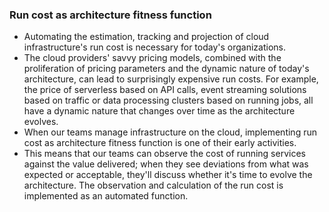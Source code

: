 ### Run cost as architecture fitness function
* Automating the estimation, tracking and projection of cloud infrastructure's run cost is necessary for today's organizations. 
* The cloud providers' savvy pricing models, combined with the proliferation of pricing parameters and the dynamic nature of today's architecture, can lead to surprisingly expensive run costs. For example, the price of serverless based on API calls, event streaming solutions based on traffic or data processing clusters based on running jobs, all have a dynamic nature that changes over time as the architecture evolves.
* When our teams manage infrastructure on the cloud, implementing run cost as architecture fitness function is one of their early activities. 
* This means that our teams can observe the cost of running services against the value delivered; when they see deviations from what was expected or acceptable, they'll discuss whether it's time to evolve the architecture. The observation and calculation of the run cost is implemented as an automated function.
